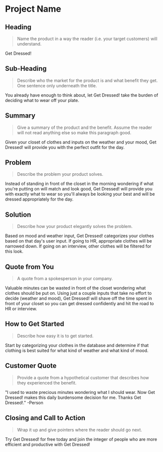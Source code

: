 # Project Name #

<!-- 
> This material was originally posted [here](http://www.quora.com/What-is-Amazons-approach-to-product-development-and-product-management). It is reproduced here for posterities sake.

There is an approach called "working backwards" that is widely used at Amazon. They work backwards from the customer, rather than starting with an idea for a product and trying to bolt
 customers onto it. While working backwards can be applied to any specific product decision, using this approach is especially important when developing new products or features.

For new initiatives a product manager typically starts by writing an internal press release announcing the finished product. The target audience for the press release is the new/updated
 product's customers, which can be retail customers or internal users of a tool or technology. Internal press releases are centered around the customer problem, how current solutions (internal or external) fail, and how the new product will blow away existing solutions.

If the benefits listed don't sound very interesting or exciting to customers, then perhaps they're not (and shouldn't be built). Instead, the product manager should keep iterating on the press release until they've come up with benefits that actually sound like benefits. Iterating on a press release is a lot less expensive than iterating on the product itself (and quicker!).

If the press release is more than a page and a half, it is probably too long. Keep it simple. 3-4 sentences for most paragraphs. Cut out the fat. Don't make it into a spec. You can accompany the press release with a FAQ that answers all of the other business or execution questions so the press release can stay focused on what the customer gets. My rule of thumb is that if the press release is hard to write, then the product is probably going to suck. Keep working at it until the outline for each paragraph flows. 

Oh, and I also like to write press-releases in what I call "Oprah-speak" for mainstream consumer products. Imagine you're sitting on Oprah's couch and have just explained the product to her, and then you listen as she explains it to her audience. That's "Oprah-speak", not "Geek-speak".

Once the project moves into development, the press release can be used as a touchstone; a guiding light. The product team can ask themselves, "Are we building what is in the press release?" If they find they're spending time building things that aren't in the press release (overbuilding), they need to ask themselves why. This keeps product development focused on achieving the customer benefits and not building extraneous stuff that takes longer to build, takes resources to maintain, and doesn't provide real customer benefit (at least not enough to warrant inclusion in the press release).
 -->
 
## Heading ##
  > Name the product in a way the reader (i.e. your target customers) will understand.

  Get Dressed!

## Sub-Heading ##
  > Describe who the market for the product is and what benefit they get. One sentence only underneath the title.

  You already have enough to think about, let Get Dressed! take the burden of deciding what to wear off your plate.

## Summary ##
  > Give a summary of the product and the benefit. Assume the reader will not read anything else so make this paragraph good.

  Given your closet of clothes and inputs on the weather and your mood, Get Dressed! will provide you with the perfect outfit for the day. 

## Problem ##
  > Describe the problem your product solves.

  Instead of standing in front of the closet in the morning wondering if what you're putting on will match and look good, Get Dressed! will provide you with exactly what to wear so you'll always be looking your best and will be dressed appropriately for the day.

## Solution ##
  > Describe how your product elegantly solves the problem.

  Based on mood and weather input, Get Dressed! categorizes your clothes based on that day's user input.  If going to HR, appropriate clothes will be narrowed down.  If going on an interview, other clothes will be filtered for this look.

## Quote from You ##
  > A quote from a spokesperson in your company.

  Valuable minutes can be wasted in front of the closet wondering what clothes should be put on.  Using just a couple inputs that take no effort to decide (weather and mood), Get Dressed! will shave off the time spent in front of your closet so you can get dressed confidently and hit the road to HR or interview.

## How to Get Started ##
  > Describe how easy it is to get started.

  Start by categorizing your clothes in the database and determine if that clothing is best suited for what kind of weather and what kind of mood.

## Customer Quote ##
  > Provide a quote from a hypothetical customer that describes how they experienced the benefit.

  "I used to waste precious minutes wondering what I should wear.  Now Get Dressed! makes this daily burdensome decision for me.  Thanks Get Dressed!." -Person

## Closing and Call to Action ##
  > Wrap it up and give pointers where the reader should go next.

  Try Get Dressed! for free today and join the integer of people who are more efficient and productive with Get Dressed!  
